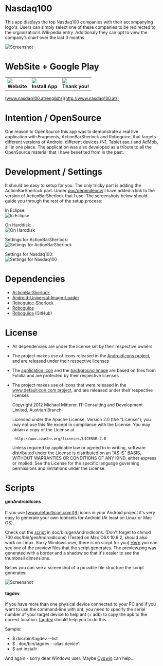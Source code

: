 Nasdaq100
=========
This app displays the top Nasdaq100 companies with their accompanying logo's. 
Users can simply select one of these companies to be redirected to the organization’s Wikipedia entry. 
Additionaly they can opt to view the company’s chart over the last 3 months

![Screenshot](https://github.com/MikeMitterer/Nasdaq100/raw/master/doc/screenshots/images/screenshots-collage.png)

WebSite + Google Play
======================
<table border=0 style="border: none">
	<tr>
		<td>
			<a href="http://www.nasdaq100.at/" target="_blank">
				<img src="https://github.com/MikeMitterer/Nasdaq100/raw/master/doc/images/icon.png">
			</a><br />
			<strong>Website</strong>
		</td>
		<td>
			<a href="https://play.google.com/store/apps/details?id=at.mikemitterer.nasdaq100" target="_blank">
				<img src="https://github.com/MikeMitterer/Nasdaq100/raw/master/doc/images/googleplay.png">
			</a><br />
			<strong>Install App</strong>
		</td>
		<td>
			<a href="http://www.nasdaq100.at/#c1184" target="_blank">
				<img src="https://github.com/MikeMitterer/Nasdaq100/raw/master/doc/images/btn_donate_en.gif">
			</a><br />
			<strong>Thank you!</strong>
		</td>		
	</tr>
</table>

[www.nasdaq100.at/english/](http://www.nasdaq100.at/)<br /> 


Intention / OpenSource
======================
One reason to OpenSource this app was to demonstrate a real live application with Fragments, ActionBarSherlock and
Roboguice, that targets different versions of Android, different devices (N1, Tablet aso.) and AdMob, all in one place. 
The application was also developed as a tribute to all the OpenSource material that I have benefited from in the past.

Development / Settings
============
It should be easy to setup for you. The only tricky part is adding the ActionBarSherlock part. 
Under [doc/dependency/][13] I have added a link to the version of ActionBarSherlock that I use. 
The screenshots below should guide you through the rest of the setup process:

In Eclipse:<br>
![In Eclipse](https://github.com/MikeMitterer/Nasdaq100/raw/master/doc/screenshots/images/eclipse.png)

On Harddisk:<br>
![On Harddisk](https://github.com/MikeMitterer/Nasdaq100/raw/master/doc/screenshots/images/onhd.png)

Settings for ActionBarSherlock:<br>
![Settings for ActionBarSherlock](https://github.com/MikeMitterer/Nasdaq100/raw/master/doc/screenshots/images/settings-actionbarsherlock.png)

Settings for Nasdaq100:<br>
![Settings for Nasdaq100](https://github.com/MikeMitterer/Nasdaq100/raw/master/doc/screenshots/images/settings-nasdaq100.png)

Dependencies
============
- [ActionBarSherlock][1]
- [Android-Universal-Image-Loader][2] 
- [Roboguice-Sherlock][3]
- [Roboguice][4]
- [Roboguice][5] (GitHub)

License
========
- All dependencies are under the license set by their respective owners
- The project makes use of icons released in the [AndroidIcons project][6], and are released under their respective licenses
- The [application icon][7] and the [background image][8] are based on files from Fotolia and are protected by their respective licenses
- The project makes use of icons that were released in the [www.defaulticon.com project][9], and are released under their respective licenses

    Copyright 2012 Michael Mitterer, IT-Consulting and Development Limited,
    Austrian Branch

    Licensed under the Apache License, Version 2.0 (the "License");
    you may not use this file except in compliance with the License.
    You may obtain a copy of the License at

       http://www.apache.org/licenses/LICENSE-2.0

    Unless required by applicable law or agreed to in writing, 
    software distributed under the License is distributed on an 
    "AS IS" BASIS, WITHOUT WARRANTIES OR CONDITIONS OF ANY KIND, 
    either express or implied. See the License for the specific language 
    governing permissions and limitations under the License.
    

Scripts
========
#### genAndroidIcons
If you use [www.defaulticon.com][9] icons in your Android project it's very easy to generate your own iconsets for Android
(At least on Linux or Mac OS).
	
Check out the [script][11] in doc/bin/genAndroidIcons. (Don't forget to chmod 700 doc/bin/genAndroidIcons)
(Tested on Mac OSX 10.8.2, should also work on Linux. Sorry Windows user, there is no script for you)
[Here][12] you can see one of the preview files that the script generates.
The preview.png was generated with a border and a shadow so that it's easier to see the thumbnail dimensions.
	
Below you can see a screenshot of a possible file structure the script generates:

![Screenshot](https://github.com/MikeMitterer/Nasdaq100/raw/master/doc/defaulticon/my-structure.png)

#### tagdev
If you have more than one physical device connected to your PC and if you want
to use the command-line with ant, you need to specify the serial number of your target device to help ant (+ adb)
to copy the apk to the correct location.
[tagdev][14] should help you to do this.

Sample:
- $ doc/bin/tagdev --list
- $ . doc/bin/tagdev --alias device1
- $ ant installr

And again - sorry dear Windows user. Maybe [Cygwin][15] can help...

[1]: https://github.com/JakeWharton/ActionBarSherlock
[2]: https://github.com/nostra13/Android-Universal-Image-Loader
[3]: https://github.com/rtyley/roboguice-sherlock
[4]: http://code.google.com/p/roboguice/
[5]: https://github.com/emmby/roboguice
[6]: http://www.androidicons.com/
[7]: http://de.fotolia.com/id/38423697
[8]: http://de.fotolia.com/id/40304666
[9]: http://www.defaulticon.com/
[10]: http://developer.android.com/guide/practices/ui_guidelines/icon_design_menu.html
[11]: https://github.com/MikeMitterer/Nasdaq100/tree/master/doc/bin/genAndroidIcons
[12]: https://github.com/MikeMitterer/Nasdaq100/raw/master/doc/defaulticon/preview.png
[13]: https://github.com/MikeMitterer/Nasdaq100/raw/master/doc/dependency
[14]: https://github.com/MikeMitterer/Nasdaq100/tree/master/doc/bin/tagdev
[15]: http://www.cygwin.com/
